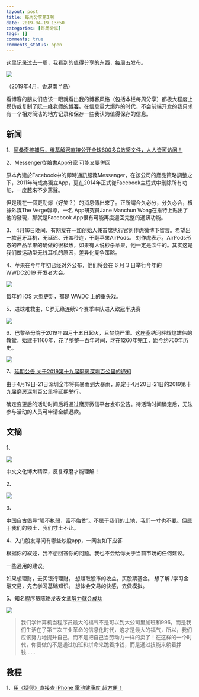 ```yaml
---
layout: post
title: 每周分享第1期
date: 2019-04-19 13:50
categories: [每周分享]
tags: []
comments: true
comments_status: open
---
```


这里记录过去一周，我看到的值得分享的东西，每周五发布。

![](/assets/20190419/nanyadao.jpg)

（2019年4月，香港南丫岛）

看博客的朋友们应该一眼就看出我的博客风格（包括本栏每周分享）都极大程度上模仿或复制了[阮一峰老师的博客](http://www.ruanyifeng.com/blog/)。在信息量大爆炸的时代，不会前端开发的我只求有一个相对简洁的地方记录和保存一些我认为值得保存的信息。

## 新闻

1、[阿桑奇被捕后，维基解密直接公开全球600多G敏感文件，人人皆可访问！](https://mp.weixin.qq.com/s?__biz=MzIyNDUyNDczNg==&mid=2247487408&idx=1&sn=9d21cc13c87f8d2e3dd4073f68e4ba56&chksm=e80cef1fdf7b66094047f39439cf0d67c59bd209df6e4893bdae6ca3e9a41f91577a8ae4aace&mpshare=1&scene=1&srcid=&key=1eff032c36dd9b3739bd606e5107b702aca920338789c845fbd21c915fd4f65aeaf3d4ea371a2bce0cfdb1d96291e3cfb265b5290d2428c84ef6cad66ec93a5272114a51d6404f27329a246fd80be908&ascene=1&uin=MTY0OTIxODIyMQ%3D%3D&devicetype=Windows+10&version=62060739&lang=zh_CN&pass_ticket=AJ4WYecOQc92ziTaE9b%2B2PyOmi0PngCM%2FGbV%2FVB9Vqg83fw1VDcyQHyGFoE0nKU4)

2、Messenger從臉書App分家 可能又要併回

原本內建於Facebook中的即時通訊服務Messenger，在該公司的產品策略調整之下，2011年時成為獨立App，更在2014年正式從Facebook主程式中刪除所有功能，一度惹來不少罵聲。

但是現在一個更勁爆（好笑？）的消息傳出來了。正所謂合久必分，分久必合，根據外媒The Verge報導，一名 App研究員Jane Manchun Wong在推特上貼出了他的發現，那就是Facebook App很有可能再度迎回完整的通訊功能。

3、
4月16日晚间，有网友在一加创始人兼首席执行官刘作虎微博下留言。希望出一款蓝牙耳机，无延迟、开盖秒连，干翻苹果AirPods。
刘作虎表示，AirPods形态的产品苹果的确做的很极致，如果有人说秒杀苹果，他一定是吹牛的。其实这是我们做运动型无线耳机的原因，差异化竞争策略。

4、苹果在今年年初已经对外公布，他们将会在 6 月 3 日举行今年的 WWDC2019 开发者大会。

![](/assets/20190419/ios13.JPG)

每年的 iOS 大型更新，都是 WWDC 上的重头戏。

5、进球难救主，C罗无缘连续9个赛季率队进入欧冠半决赛

![](/assets/20190419/cluo.PNG)

6、巴黎圣母院于2019年四月十五日起火，且焚烧严重。这座塞纳河畔辉煌雄伟的教堂，始建于1160年，花了整整一百年时间，才在1260年完工，距今约760年历史。

![](/assets/20190419/smy.JPG)


7、[延期公告 关于2019第十九届磨房深圳百公里的通知](https://mp.weixin.qq.com/s/MJL7lC1ZJDjF3wm5DPnHww)

由于4月19日-21日深圳全市将有暴雨到大暴雨，原定于4月20日-21日的2019第十九届磨房深圳百公里将延期举行。

确定变更后的活动时间后将通过磨房微信平台发布公告。待活动时间确定后，无法参与活动的人员可申请全额退款。

## 文摘

1、

![](/assets/20190419/wenhua.JPG)

中文文化博大精深，反复琢磨才能理解！

2、

![](/assets/20190419/xuexi.jpeg)

3、

中国自古倡导“强不执弱，富不侮贫”。不属于我们的土地，我们一寸也不要。但属于我们的领土，我们寸土不让。

4、入门股友寻问有哪些炒股app，一网友如下应答

根据你的叙述，我不想回答你的问题。我也不会给你关于当前市场的任何建议。

一些通用的建议。

如果想理财，去买银行理财。
想赚取股市的收益，买股票基金。
想了解 /学习金融交易，先去学习基础知识。
想体会交易的快感，去做模拟。

5、知名程序员陈皓发表文章[努力就会成功](https://coolshell.cn/articles/19271.html)

![](/assets/20190419/busy_work.jpg)

> 我们学计算机当程序员最大的福气不是可以到大公司里加班和996，而是我们生活在了第三次工业革命的信息化时代，这才是最大的福气，所以，我们应该努力地提升自己，而不是把自己当劳动力一样的卖了！在这样的一个时代，你要做的不是通过加班和拼命来跪着挣钱，而是通过技能来躺着挣钱……

## 教程

1、[用《捷徑》直接查 iPhone 電池健康度 超方便！](https://applefans.today/shortcuts-iphone-battery-health/)